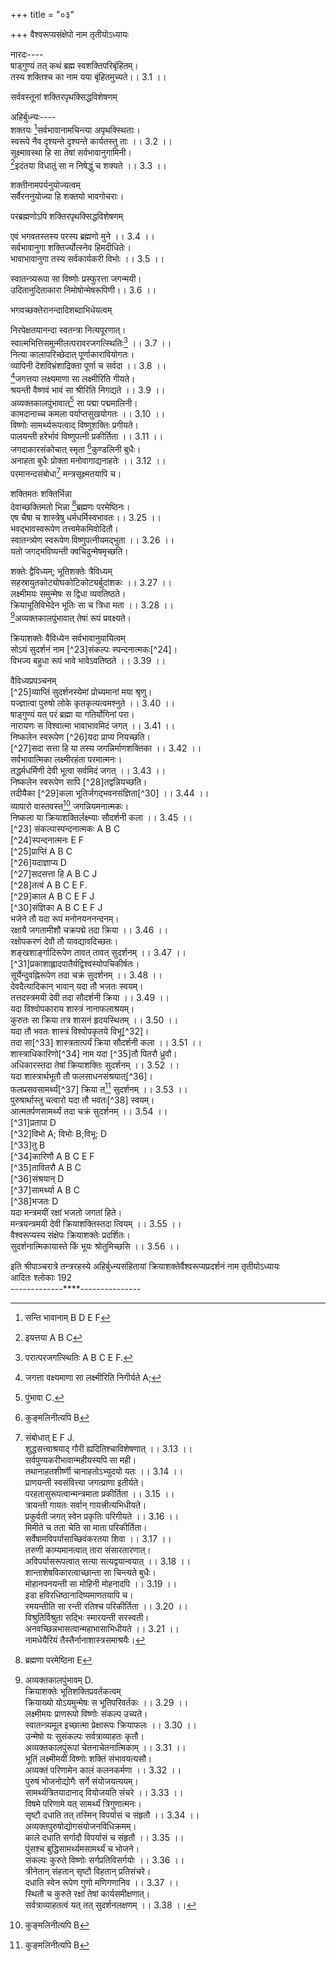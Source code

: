 +++
title = "०३"

+++
वैश्वरूप्यसंक्षेपो नाम तृतीयोऽध्यायः  
  
नारदः----  
षाड्गुण्यं तत् कथं ब्रह्म स्वशक्तिपरिबृंहितम्।  
तस्य शक्तिश्च का नाम यया बृंहितमुच्यते।। 3.1 ।।  
  
सर्ववस्तूनां शक्तिरपृथक्सिद्धविशेषणम्  
  
अहिर्बुध्न्यः----  
शक्तयः [^1]सर्वभावानामचिन्त्या अपृथक्स्थिताः।  
स्वरूपे नैव दृश्यन्ते दृश्यन्ते कार्यतस्तु ताः ।। 3.2 ।।  
सूक्ष्मावस्था हि सा तेषां सर्वभावानुगामिनी।  
[^2]इदंतया विधातुं सा न निषेद्धुं च शक्यते ।। 3.3 ।।  
  
शक्तीनामपर्यनुयोज्यत्वम्  
सर्वैरननुयोज्या हि शक्तयो भावगोचराः।  
  
परब्रह्मणोऽपि शक्तिरपृथक्सिद्धविशेषणम्  
  
एवं भगवतस्तस्य परस्य ब्रह्मणो मुने ।। 3.4 ।।  
सर्वभावानुगा शक्तिर्ज्योत्स्नेव हिमदीधितेः।  
भावाभावानुगा तस्य सर्वकार्यकरी विभोः ।। 3.5 ।।  

[^1]: सन्ति भावानाम् B D E F  

[^2]:  इयत्तया A B C  
  
स्वातन्त्र्यरूपा सा विष्णोः प्रस्फुरत्ता जगन्मयी।  
उदितानुदिताकारा निमोषोन्मेषरूपिणी।। 3.6 ।।  
  
भगवच्छक्तेरानन्दादिशब्दाभिधेयत्वम्  
  
निरपेक्षतयानन्दा स्वतन्त्रा नित्यपूरणात्।  
स्वात्मभित्तिसमुन्मीलत्परावरजगत्स्थितिः[^3] ।। 3.7 ।।  
नित्या कालापरिच्छेदात् पूर्णाकारावियोगतः।  
व्यापिनी देशविभ्रंशाद्रिक्ता पूर्णा च सर्वदा ।। 3.8 ।।  
[^4]जगत्तया लक्ष्यमाणा सा लक्ष्मीरिति गीयते।  
श्रयन्ती वैष्णवं भावं सा श्रीरिति निगद्यते ।। 3.9 ।।  
अव्यक्तकालपुंभावात्[^5] सा पद्मा पद्ममालिनी।  
कामदानाच्च कमला पर्याप्तसुखयोगतः ।। 3.10 ।।  
विष्णोः सामर्थ्यरूपत्वाद् विष्णुशक्तिः प्रगीयते।  
पालयन्ती हरेर्भावं विष्णुपत्नी प्रकीर्तिता ।। 3.11 ।।  
जगदाकारसंकोचात् स्मृता [^6]कुण्डलिनी बुधैः।  
अनाहता बुधैः प्रोक्ता मनोवागाद्यनाहतेः ।। 3.12 ।।  
परमानन्दसंबोधा[^7] मन्त्रसूक्ष्मतयापि च।  

[^3]: परात्परजगत्स्थितिः A B C E F.  

[^4]: जगत्ता वक्ष्यमाणा सा लक्ष्मीरिति निगीर्यते A;  

[^5]: पुंभावा C.  

[^6]: कुङ्मलिनीत्यपि B  

[^7]: संबोधात् E F J.  
[^8]शुद्धसत्त्वाश्रयाद् गौरी ह्यदितिश्चाविशेषणात् ।। 3.13 ।।  
सर्वपुण्यकरीभावान्महीयस्यपि सा मही।  
तथानाहतशीर्ष्णी चानाहतोऽभ्युदयो यतः ।। 3.14 ।।  
प्राणयन्ती[^9] स्वसंवित्त्या जगत्प्राणा इतीर्यते।  
[^10]परहतासुरूपत्वान्मन्त्रमाता प्रकीर्तिता ।। 3.15 ।।  
त्रायन्ती गायतः सर्वान् गायत्त्रीत्यभिधीयते।  
प्रकुर्वती जगत् स्वेन प्रकृतिः परिगीयते ।। 3.16 ।।  
मिमीते च तता चेति सा माता परिकीर्तिता।  
सर्वेषामविपर्यासाच्छिवंकरतया शिवा ।। 3.17 ।।  
तरुणी काम्यमानत्वात् तारा [^11]संसारतारणात्।  
अविपर्यासरूपत्वात् सत्या सत्यद्वयान्वयात् ।। 3.18 ।।  
शान्ताशेषविकारत्वाच्छान्ता सा चिन्त्यते बुधैः।  
मोहानपनयन्ती सा मोहिनी मोहनादपि ।। 3.19 ।।  
इडा हविरधिष्ठानादिष्यमाणतयापि च।  
रमयन्तीति सा रन्ती रतिश्च परिकीर्तिता ।। 3.20 ।।  
[^12]विश्रुतिर्विश्रुता सद्भिः [^13]स्मारयन्ती सरस्वती।  
अनवच्छिन्नभासत्वान्महाभासाभिधीयते ।। 3.21 ।।  
नामधेयैरियं तैस्तैर्नानाशास्त्रसमाश्रयैः।  

[^8]: शुद्धसत्त्वाश्रया A B C E F.  

[^9]: प्राणयन्त्या E F.  

[^10]: पराहतोस्व D; पराहतोघ A B C E F.  

[^11]: साधारतारणात् D.  

[^12]: विश्रुतेः E F J.  

[^13]: सारयन्ती E J; साधयन्ती F.  
[^14]अन्वर्थैर्दर्शिताशेषविभवा[^15] वैष्णवी परा ।। 3.22 ।।  
उदधेरिव च स्थैर्यं महत्तेव विहायसः।  
प्रभेव दिवसेशस्य ज्योत्स्नेव हिमदीधितेः ।। 3.23 ।।  
विष्णोः सर्वाङ्गसंपूर्णा[^16] भावाभावानुगामिनी।  
शक्तिर्नारायणी दिव्या सर्वसिद्धान्तसंमता ।। 3.24 ।।  
  
शक्तिमतः शक्तिर्भिन्ना  
देवाच्छक्तिमतो भिन्ना [^17]ब्रह्मणः परमेष्ठिनः।  
एष चैषा च शास्त्रेषु धर्मधर्मिस्वभावतः।। 3.25 ।।  
भवद्भावस्वरूपेण तत्त्वमेकमिवोदितौ।  
स्वातन्त्र्येण स्वरूपेण विष्णुपत्नीयमद्भुता ।। 3.26 ।।  
यतो जगद्भविष्यन्ती क्वचिदुन्मेषमृच्छति।  
  
शक्तेः द्वैविध्यम्; भूतिशक्तेः त्रैविध्यम्  
सहस्रायुतकोट्योघकोटिकोट्यर्बुदांशकः ।। 3.27 ।।  
लक्ष्मीमयः समुन्मेषः स द्विधा व्यवतिष्ठते।  
क्रियाभूतिविभेदेन भूतिः सा च त्रिधा मता ।। 3.28 ।।  
[^18]अव्यक्तकालपुंभावात् तेषां रूपं प्रवक्ष्यते।  

[^14]: अनल्पैः D  

[^15]: विभावा D E J.  

[^16]: संभूता D  

[^17]: ब्रह्मणा परमेष्ठिना E  

[^18]: अव्यक्तकालपुंभावम् D.  
क्रियाशक्तेः भूतिशक्तिप्रवर्तकत्वम्  
क्रियाख्यो [^19]योऽयमुन्मेषः स भूतिपरिवर्तकः ।। 3.29 ।।  
लक्ष्मीमयः प्राणरूपो विष्णोः संकल्प उच्यते।  
स्वातन्त्र्यमूल इच्छात्मा प्रेक्षारूपः क्रियाफलः ।। 3.30 ।।  
उन्मेषो यः सुसंकल्पः सर्वत्राव्याहतः कृतौ।  
अव्यक्तकालपुंरूपां चेतनाचेतनात्मिकाम् ।। 3.31 ।।  
भूतिं लक्ष्मीमयीं विष्णोः शक्तिं संभावयत्यसौ।  
अव्यक्तं परिणामेन कालं कलनकर्मणा ।। 3.32 ।।  
पुरुषं [^20]भोजनोद्योगैः सर्गे संयोजयत्ययम्।  
सामर्थ्यत्रितयादानाद् वियोजयति संचरे ।। 3.33 ।।  
विषमे परिणामे यत् सामर्थ्यं त्रिगुणात्मनः।  
सृष्टौ दधाति तत् तस्मिन् विपर्यासं च संहृतौ ।। 3.34 ।।  
अव्यक्तपुरुषोद्योगसंयोजनविधिक्रमम्।  
काले दधाति सर्गादौ विपर्यासं च संहृतौ ।। 3.35 ।।  
पुंसश्च [^21]बुद्धिसामर्थ्यमसामर्थ्यं च भोजने।  
संकल्पः कुरुते विष्णोः सर्गप्रतिविसर्गयोः ।। 3.36 ।।  
त्रीनेतान् संहतान् सृष्टौ विहतान् प्रतिसंचरे।  
दधाति स्वेन रूपेण गुणो[^22] मणिगणानिव ।। 3.37 ।।  
स्थितौ च कुरुते रक्षां तेषां कार्यसमीक्षणात्।  
सर्वत्राव्याहतत्वं यत् तत् सुदर्शनलक्षणम् ।। 3.38 ।।  

[^19]: योऽन्य उन्मेषः D  

[^20]: भोजनोद्वेगौः सर्गः D.  

[^21]: भुक्ति B D E J  

[^22]: गुणो E F.  
  
क्रियाशक्तेः वैविध्येन सर्वभावानुयायित्वम्  
सोऽयं सुदर्शनं नाम [^23]संकल्पः स्पन्दनात्मकः[^24]।  
विभज्य बहुधा रूपं भावे भावेऽवतिष्ठते ।। 3.39 ।।  
  
वैविध्यप्रपञ्चनम्  
[^25]व्याप्तिं सुदर्शनस्येमां प्रोच्यमानां मया श्रृणु।  
यज्ज्ञात्वा पुरुषो लोके कृतकृत्यत्वमश्नुते ।। 3.40 ।।  
षाड्गुण्यं यत् परं ब्रह्मा या गतिर्योगिनां परा।  
नारायणः स विश्वात्मा भावाभावमिदं जगत् ।। 3.41 ।।  
निष्कलेन स्वरूपेण [^26]यदा प्राप्य नियच्छति।  
[^27]सदा सत्ता हि या तस्य जगन्निर्माणशक्तिका ।। 3.42 ।।  
सर्वभावात्मिका लक्ष्मीरहंता परमात्मनः।  
तद्धर्मधर्मिणी देवी भूत्वा सर्वमिदं जगत् ।। 3.43 ।।  
निष्कलेन स्वरूपेण सापि [^28]तद्वन्नियच्छति।  
तदीयैका [^29]कला भूतिर्जगद्भवनसंज्ञिता[^30] ।। 3.44 ।।  
व्यापारो वास्तवस्त[^6] जगन्नियमनात्मकः।  
निष्कला या क्रियाशक्तिर्लक्ष्म्याः सौदर्शनी कला ।। 3.45 ।।  
[^23] संकल्पास्पन्दनात्मकः A B C  
[^24]स्पन्दनात्मनः E F  
[^25]प्राप्तिं A B C  
[^26]यदाज्ञाप्य D  
[^27]सदसत्ता हि A B C J  
[^28]तत्वं A B C E F.  
[^29]काल A B C E F J  
[^30]संज्ञिका A B C E F J  
भजेने तौ यदा रूपं मनोनयननन्दनम्।  
रक्षायै जगतामीशौ चक्रपद्मे तदा क्रिया ।। 3.46 ।।  
रक्षोपकरणं देवौ तौ यावद्यावदिच्छतः।  
शङ्खशार्ङ्गादिरूपेण तावत् तावत् सुदर्शनम् ।। 3.47 ।।  
[^31]प्रकाशाह्लादपातैर्यद्विश्वस्योपचिकीर्षतः।  
सूर्येन्दुवह्निरूपेण तदा चक्रं सुदर्शनम् ।। 3.48 ।।  
देवदैत्यादिकान् भावान् यदा तौ भजतः स्वयम्।  
तत्तदस्त्रमयी देवी तदा सौदर्शनी क्रिया ।। 3.49 ।।  
यदा विश्वोपकाराय शास्त्रं नानाफलाश्रयम्।  
कुरुतः सा क्रिया तत्र शासनं हृदयस्थितम् ।। 3.50 ।।  
यदा तौ भवतः शास्त्रं विश्वोपकृतये विभू[^32]।  
तदा सा[^33] शास्त्रतात्पर्यं क्रिया सौदर्शनी कला ।। 3.51 ।।  
शास्त्राधिकारिणो[^34] नाम यदा [^35]तौ पितरौ ध्रुवौ।  
अधिकारस्तदा तेषां क्रियाशक्तिः सुदर्शनम् ।। 3.52 ।।  
यदा शास्त्रार्थभूतौ तौ फलसाधनसंश्रयात्[^36]।  
फलप्रसवसामर्थ्यं[^37] क्रिया त[^6] सुदर्शनम् ।। 3.53 ।।  
पुरुषार्थास्तु चत्वारो यदा तौ भवतः[^38] स्वयम्।  
आत्मतर्पणसामर्थ्यं तदा चक्रं सुदर्शनम् ।। 3.54 ।।  
[^31]प्रतापा D  
[^32]विभो A; विभोः B;विभू: D  
[^33]तु B  
[^34]कारिणौ A B C E F  
[^35]तावितरौ A B C  
[^36]संश्रयान् D  
[^37]सामर्थ्या A B C  
[^38]भजतः D  
यदा मन्त्रमयीं रक्षां भजतो जगतां हिते।  
मन्त्रयन्त्रमयी देवी क्रियाशक्तिस्तदा त्वियम् ।। 3.55 ।।  
वैश्वरूप्यस्य संक्षेपः क्रियाशक्तेः प्रदर्शितः।  
सुदर्शनात्मिकायास्ते किं भूयः श्रोतुमिच्छसि ।। 3.56 ।।  
  
इति श्रीपाञ्चरात्रे तन्त्ररहस्ये अहिर्बुध्न्यसंहितायां क्रियाशक्तेर्वैश्वरूप्यप्रदर्शनं नाम तृतीयोऽध्यायः  
आदितः श्लोकाः 192  
-------------****---------------